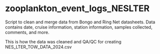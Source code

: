 # zooplankton_event_logs_NESLTER

Script to clean and merge data from Bongo and Ring Net datasheets. Data contains date, cruise information, station information, samples collected, comments, and more. 

This is how the data was cleaned and QA/QC for creating NES_LTER_TOW_DATA_2024.csv
